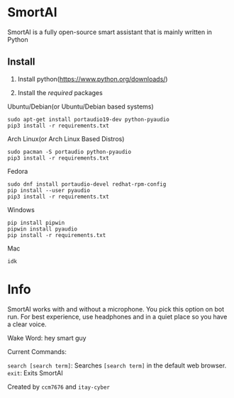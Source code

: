 # SmortAI
SmortAI is a fully open-source smart assistant that is mainly written in Python

## Install



1. Install python(https://www.python.org/downloads/)



2. Install the _required_ packages






Ubuntu/Debian(or Ubuntu/Debian based systems)

```
sudo apt-get install portaudio19-dev python-pyaudio
pip3 install -r requirements.txt
```

 Arch Linux(or Arch Linux Based Distros)

```
sudo pacman -S portaudio python-pyaudio
pip3 install -r requirements.txt
```

Fedora 

```
sudo dnf install portaudio-devel redhat-rpm-config
pip install --user pyaudio
pip3 install -r requirements.txt
```

Windows
```
pip install pipwin
pipwin install pyaudio
pip install -r requirements.txt
```

Mac
```
idk
```


# Info

SmortAI works with and without a microphone. You pick this option on bot run. For best experience, use headphones and in a quiet place so you have a clear voice.

Wake Word: hey smart guy


Current Commands:

`search [search term]`: Searches `[search term]` in the default web browser. 
`exit`: Exits SmortAI


Created by `ccm7676` and `itay-cyber`
